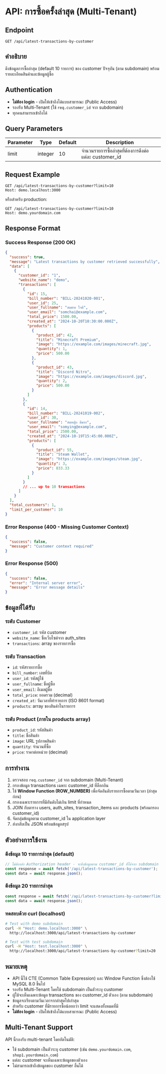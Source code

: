 # API: การซื้อครั้งล่าสุด (Multi-Tenant)

## Endpoint
```
GET /api/latest-transactions-by-customer
```

## คำอธิบาย
ดึงข้อมูลการซื้อล่าสุด (default 10 รายการ) ของ customer ปัจจุบัน (ตาม subdomain) พร้อมรายละเอียดสินค้าและข้อมูลผู้ซื้อ

## Authentication
- **ไม่ต้อง login** - เปิดให้เข้าถึงได้แบบสาธารณะ (Public Access)
- รองรับ Multi-Tenant (ใช้ `req.customer_id` จาก subdomain)
- ทุกคนสามารถเข้าถึงได้

## Query Parameters

| Parameter | Type | Default | Description |
|-----------|------|---------|-------------|
| limit | integer | 10 | จำนวนรายการซื้อล่าสุดที่ต้องการดึงต่อแต่ละ customer_id |

## Request Example

```http
GET /api/latest-transactions-by-customer?limit=10
Host: demo.localhost:3000
```

หรือสำหรับ production:
```http
GET /api/latest-transactions-by-customer?limit=10
Host: demo.yourdomain.com
```

## Response Format

### Success Response (200 OK)

```json
{
  "success": true,
  "message": "Latest transactions by customer retrieved successfully",
  "data": [
    {
      "customer_id": "1",
      "website_name": "demo",
      "transactions": [
        {
          "id": 15,
          "bill_number": "BILL-20241020-001",
          "user_id": 25,
          "user_fullname": "สมชาย ใจดี",
          "user_email": "somchai@example.com",
          "total_price": 1500.00,
          "created_at": "2024-10-20T10:30:00.000Z",
          "products": [
            {
              "product_id": 42,
              "title": "Minecraft Premium",
              "image": "https://example.com/images/minecraft.jpg",
              "quantity": 1,
              "price": 500.00
            },
            {
              "product_id": 43,
              "title": "Discord Nitro",
              "image": "https://example.com/images/discord.jpg",
              "quantity": 2,
              "price": 500.00
            }
          ]
        },
        {
          "id": 14,
          "bill_number": "BILL-20241019-002",
          "user_id": 30,
          "user_fullname": "สมหญิง ดีมาก",
          "user_email": "somying@example.com",
          "total_price": 2500.00,
          "created_at": "2024-10-19T15:45:00.000Z",
          "products": [
            {
              "product_id": 55,
              "title": "Steam Wallet",
              "image": "https://example.com/images/steam.jpg",
              "quantity": 3,
              "price": 833.33
            }
          ]
        }
        // ... up to 10 transactions
      ]
    }
  ],
  "total_customers": 1,
  "limit_per_customer": 10
}
```

### Error Response (400 - Missing Customer Context)

```json
{
  "success": false,
  "message": "Customer context required"
}
```

### Error Response (500)

```json
{
  "success": false,
  "error": "Internal server error",
  "message": "Error message details"
}
```

## ข้อมูลที่ได้รับ

### ระดับ Customer
- `customer_id`: รหัส customer
- `website_name`: ชื่อเว็บไซต์จาก auth_sites
- `transactions`: array ของรายการซื้อ

### ระดับ Transaction
- `id`: รหัสรายการซื้อ
- `bill_number`: เลขที่บิล
- `user_id`: รหัสผู้ใช้
- `user_fullname`: ชื่อผู้ซื้อ
- `user_email`: อีเมลผู้ซื้อ
- `total_price`: ยอดรวม (decimal)
- `created_at`: วันเวลาที่ทำรายการ (ISO 8601 format)
- `products`: array ของสินค้าในรายการ

### ระดับ Product (ภายใน products array)
- `product_id`: รหัสสินค้า
- `title`: ชื่อสินค้า
- `image`: URL รูปภาพสินค้า
- `quantity`: จำนวนที่ซื้อ
- `price`: ราคาต่อหน่วย (decimal)

## การทำงาน

1. ตรวจสอบ `req.customer_id` จาก subdomain (Multi-Tenant)
2. กรองข้อมูล transactions เฉพาะ customer_id ที่ล็อกอิน
3. ใช้ **Window Function (ROW_NUMBER)** เพื่อจัดอันดับรายการซื้อตามวันเวลา (ล่าสุดก่อน)
4. กรองเฉพาะรายการที่มีอันดับไม่เกิน limit ที่กำหนด
5. JOIN กับตาราง users, auth_sites, transaction_items และ products (พร้อมกรอง customer_id)
6. จัดกลุ่มข้อมูลตาม customer_id ใน application layer
7. ส่งกลับเป็น JSON พร้อมข้อมูลสรุป

## ตัวอย่างการใช้งาน

### ดึงข้อมูล 10 รายการล่าสุด (default)
```javascript
// ไม่ต้องส่ง Authorization header - จะดึงข้อมูลตาม customer_id ที่ได้จาก subdomain
const response = await fetch('/api/latest-transactions-by-customer');
const data = await response.json();
```

### ดึงข้อมูล 20 รายการล่าสุด
```javascript
const response = await fetch('/api/latest-transactions-by-customer?limit=20');
const data = await response.json();
```

### ทดสอบด้วย curl (localhost)
```bash
# Test with demo subdomain
curl -H "Host: demo.localhost:3000" \
  http://localhost:3000/api/latest-transactions-by-customer

# Test with test subdomain
curl -H "Host: test.localhost:3000" \
  http://localhost:3000/api/latest-transactions-by-customer?limit=20
```

## หมายเหตุ

- API นี้ใช้ CTE (Common Table Expression) และ Window Function ซึ่งต้องใช้ MySQL 8.0 ขึ้นไป
- รองรับ Multi-Tenant โดยใช้ subdomain เป็นตัวระบุ customer
- ผู้ใช้จะเห็นเฉพาะข้อมูล transactions ของ customer_id ตัวเอง (ตาม subdomain)
- ข้อมูลจะเรียงตามวันเวลาจากล่าสุดไปเก่าสุด
- สำหรับ customer ที่มีรายการซื้อน้อยกว่า limit จะแสดงทั้งหมดที่มี
- **ไม่ต้อง login** - เปิดให้เข้าถึงได้แบบสาธารณะ (Public Access)

## Multi-Tenant Support

API นี้รองรับ multi-tenant โดยอัตโนมัติ:
- ใช้ subdomain เป็นตัวระบุ customer (เช่น `demo.yourdomain.com`, `shop1.yourdomain.com`)
- แต่ละ customer จะเห็นเฉพาะข้อมูลของตัวเอง
- ไม่สามารถเข้าถึงข้อมูลของ customer อื่นได้

